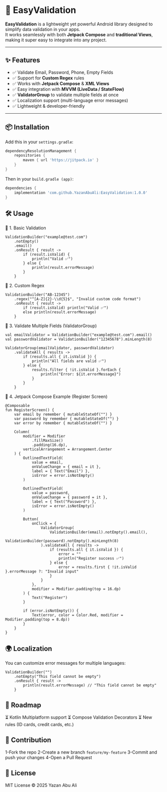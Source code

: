 # 🚀 EasyValidation

**EasyValidation** is a lightweight yet powerful Android library designed to simplify data validation in your apps.  
It works seamlessly with both **Jetpack Compose** and **traditional Views**, making it super easy to integrate into any project.  

---

## ✨ Features
- ✅ Validate Email, Password, Phone, Empty Fields  
- ✅ Support for **Custom Regex** rules  
- ✅ Works with **Jetpack Compose** & **XML Views**  
- ✅ Easy integration with **MVVM (LiveData / StateFlow)**  
- ✅ **ValidatorGroup** to validate multiple fields at once  
- ✅ Localization support (multi-language error messages)  
- ✅ Lightweight & developer-friendly  

---

## 📦 Installation

Add this in your `settings.gradle`:
```gradle
dependencyResolutionManagement {
    repositories {
        maven { url 'https://jitpack.io' }
    }
}
```
Then in your `build.gradle (app)`:
```gradle
dependencies {
    implementation 'com.github.YazanAbuAli:EasyValidation:1.0.0'
}
```
## 🛠️ Usage

🔹 1. Basic Validation
```
ValidationBuilder("example@test.com")
    .notEmpty()
    .email()
    .onResult { result ->
        if (result.isValid) {
            println("Valid ✅")
        } else {
            println(result.errorMessage)
        }
    }
```

🔹 2. Custom Regex
```
ValidationBuilder("AB-12345")
    .regex("^[A-Z]{2}-\\d{5}$", "Invalid custom code format")
    .onResult { result ->
        if (result.isValid) println("Valid ✅")
        else println(result.errorMessage)
    }
```

🔹 3. Validate Multiple Fields (ValidatorGroup)
```
val emailValidator = ValidationBuilder("example@test.com").email()
val passwordValidator = ValidationBuilder("12345678").minLength(8)

ValidatorGroup(emailValidator, passwordValidator)
    .validateAll { results ->
        if (results.all { it.isValid }) {
            println("All fields are valid ✅")
        } else {
            results.filter { !it.isValid }.forEach {
                println("Error: ${it.errorMessage}")
            }
        }
    }
```
🔹 4. Jetpack Compose Example (Register Screen)
```
@Composable
fun RegisterScreen() {
    var email by remember { mutableStateOf("") }
    var password by remember { mutableStateOf("") }
    var error by remember { mutableStateOf("") }

    Column(
        modifier = Modifier
            .fillMaxSize()
            .padding(16.dp),
        verticalArrangement = Arrangement.Center
    ) {
        OutlinedTextField(
            value = email,
            onValueChange = { email = it },
            label = { Text("Email") },
            isError = error.isNotEmpty()
        )

        OutlinedTextField(
            value = password,
            onValueChange = { password = it },
            label = { Text("Password") },
            isError = error.isNotEmpty()
        )

        Button(
            onClick = {
                ValidatorGroup(
                    ValidationBuilder(email).notEmpty().email(),
                    ValidationBuilder(password).notEmpty().minLength(8)
                ).validateAll { results ->
                    if (results.all { it.isValid }) {
                        error = ""
                        println("Register success ✅")
                    } else {
                        error = results.first { !it.isValid }.errorMessage ?: "Invalid input"
                    }
                }
            },
            modifier = Modifier.padding(top = 16.dp)
        ) {
            Text("Register")
        }

        if (error.isNotEmpty()) {
            Text(error, color = Color.Red, modifier = Modifier.padding(top = 8.dp))
        }
    }
}
```

## 🌍 Localization
You can customize error messages for multiple languages:
```
ValidationBuilder("")
    .notEmpty("This field cannot be empty")
    .onResult { result ->
        println(result.errorMessage) // "This field cannot be empty"
    }
```

## 📖 Roadmap
⏳ Kotlin Multiplatform support
⏳ Compose Validation Decorators
⏳ New rules (ID cards, credit cards, etc.)

## 🤝 Contribution
1-Fork the repo
2-Create a new branch ```feature/my-feature```
3-Commit and push your changes
4-Open a Pull Request

## 📜 License
MIT License © 2025 Yazan Abu Ali
